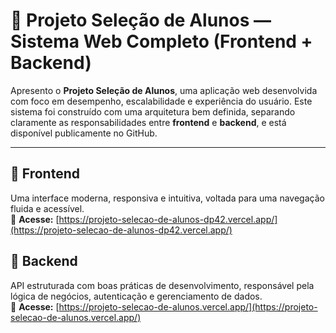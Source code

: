 # 📘 Projeto Seleção de Alunos — Sistema Web Completo (Frontend + Backend)

Apresento o **Projeto Seleção de Alunos**, uma aplicação web desenvolvida com foco em desempenho, escalabilidade e experiência do usuário. Este sistema foi construído com uma arquitetura bem definida, separando claramente as responsabilidades entre **frontend** e **backend**, e está disponível publicamente no GitHub.

---

## 🔹 Frontend  
Uma interface moderna, responsiva e intuitiva, voltada para uma navegação fluida e acessível.  
🔗 **Acesse:** [https://projeto-selecao-de-alunos-dp42.vercel.app/](https://projeto-selecao-de-alunos-dp42.vercel.app/)

## 🔹 Backend  
API estruturada com boas práticas de desenvolvimento, responsável pela lógica de negócios, autenticação e gerenciamento de dados.  
🔗 **Acesse:** [https://projeto-selecao-de-alunos.vercel.app/](https://projeto-selecao-de-alunos.vercel.app/)
